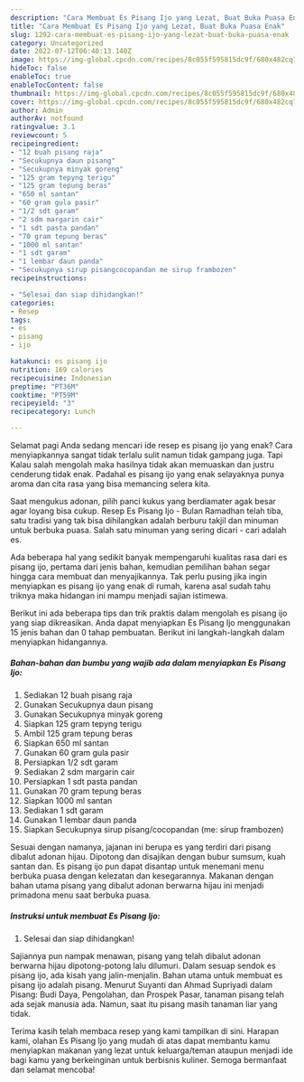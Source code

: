 ```yaml
---
description: "Cara Membuat Es Pisang Ijo yang Lezat, Buat Buka Puasa Enak"
title: "Cara Membuat Es Pisang Ijo yang Lezat, Buat Buka Puasa Enak"
slug: 1292-cara-membuat-es-pisang-ijo-yang-lezat-buat-buka-puasa-enak
category: Uncategorized
date: 2022-07-12T06:40:13.140Z
image: https://img-global.cpcdn.com/recipes/8c055f595815dc9f/680x482cq70/es-pisang-ijo-foto-resep-utama.jpg
hideToc: false
enableToc: true
enableTocContent: false
thumbnail: https://img-global.cpcdn.com/recipes/8c055f595815dc9f/680x482cq70/es-pisang-ijo-foto-resep-utama.jpg
cover: https://img-global.cpcdn.com/recipes/8c055f595815dc9f/680x482cq70/es-pisang-ijo-foto-resep-utama.jpg
author: Admin
authorAv: notfound
ratingvalue: 3.1
reviewcount: 5
recipeingredient:
- "12 buah pisang raja"
- "Secukupnya daun pisang"
- "Secukupnya minyak goreng"
- "125 gram tepyng terigu"
- "125 gram tepung beras"
- "650 ml santan"
- "60 gram gula pasir"
- "1/2 sdt garam"
- "2 sdm margarin cair"
- "1 sdt pasta pandan"
- "70 gram tepung beras"
- "1000 ml santan"
- "1 sdt garam"
- "1 lembar daun panda"
- "Secukupnya sirup pisangcocopandan me sirup frambozen"
recipeinstructions:

- "Selesai dan siap dihidangkan!"
categories:
- Resep
tags:
- es
- pisang
- ijo

katakunci: es pisang ijo 
nutrition: 169 calories
recipecuisine: Indonesian
preptime: "PT36M"
cooktime: "PT59M"
recipeyield: "3"
recipecategory: Lunch

---
```



Selamat pagi Anda sedang mencari ide resep es pisang ijo yang enak? Cara menyiapkannya sangat tidak terlalu sulit namun tidak gampang juga. Tapi Kalau salah mengolah maka hasilnya tidak akan memuaskan dan justru cenderung tidak enak. Padahal es pisang ijo yang enak selayaknya punya aroma dan cita rasa yang bisa memancing selera kita.


Saat mengukus adonan, pilih panci kukus yang berdiamater agak besar agar loyang bisa cukup. Resep Es Pisang Ijo - Bulan Ramadhan telah tiba, satu tradisi yang tak bisa dihilangkan adalah berburu takjil dan minuman untuk berbuka puasa. Salah satu minuman yang sering dicari - cari adalah es.

Ada beberapa hal yang sedikit banyak mempengaruhi kualitas rasa dari es pisang ijo, pertama dari jenis bahan, kemudian pemilihan bahan segar hingga cara membuat dan menyajikannya. Tak perlu pusing jika ingin menyiapkan es pisang ijo yang enak di rumah, karena asal sudah tahu triknya maka hidangan ini mampu menjadi sajian istimewa.


Berikut ini ada beberapa tips dan trik praktis dalam mengolah es pisang ijo yang siap dikreasikan. Anda dapat menyiapkan Es Pisang Ijo menggunakan 15 jenis bahan dan 0 tahap pembuatan. Berikut ini langkah-langkah dalam menyiapkan hidangannya.

<!--inarticleads1-->

##### Bahan-bahan dan bumbu yang wajib ada dalam menyiapkan Es Pisang Ijo:

1. Sediakan 12 buah pisang raja
1. Gunakan Secukupnya daun pisang
1. Gunakan Secukupnya minyak goreng
1. Siapkan 125 gram tepyng terigu
1. Ambil 125 gram tepung beras
1. Siapkan 650 ml santan
1. Gunakan 60 gram gula pasir
1. Persiapkan 1/2 sdt garam
1. Sediakan 2 sdm margarin cair
1. Persiapkan 1 sdt pasta pandan
1. Gunakan 70 gram tepung beras
1. Siapkan 1000 ml santan
1. Sediakan 1 sdt garam
1. Gunakan 1 lembar daun panda
1. Siapkan Secukupnya sirup pisang/cocopandan (me: sirup frambozen)


Sesuai dengan namanya, jajanan ini berupa es yang terdiri dari pisang dibalut adonan hijau. Dipotong dan disajikan dengan bubur sumsum, kuah santan dan. Es pisang ijo pun dapat disantap untuk menemani menu berbuka puasa dengan kelezatan dan kesegarannya. Makanan dengan bahan utama pisang yang dibalut adonan berwarna hijau ini menjadi primadona menu saat berbuka puasa. 

<!--inarticleads2-->

##### Instruksi untuk membuat Es Pisang Ijo:


1. Selesai dan siap dihidangkan!

Sajiannya pun nampak menawan, pisang yang telah dibalut adonan berwarna hijau dipotong-potong lalu dilumuri. Dalam sesuap sendok es pisang ijo, ada kisah yang jalin-menjalin. Bahan utama untuk membuat es pisang ijo adalah pisang. Menurut Suyanti dan Ahmad Supriyadi dalam Pisang: Budi Daya, Pengolahan, dan Prospek Pasar, tanaman pisang telah ada sejak manusia ada. Namun, saat itu pisang masih tanaman liar yang tidak. 

Terima kasih telah membaca resep yang kami tampilkan di sini. Harapan kami, olahan Es Pisang Ijo yang mudah di atas dapat membantu kamu menyiapkan makanan yang lezat untuk keluarga/teman ataupun menjadi ide bagi kamu yang berkeinginan untuk berbisnis kuliner. Semoga bermanfaat dan selamat mencoba!

